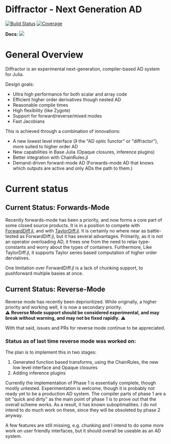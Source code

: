 # Diffractor - Next Generation AD

[![Build Status](https://github.com/JuliaDiff/Diffractor.jl/workflows/CI/badge.svg)](https://github.com/JuliaDiff/Diffractor.jl/actions?query=workflow:CI)
[![Coverage](https://codecov.io/gh/JuliaDiff/Diffractor.jl/branch/main/graph/badge.svg)](https://codecov.io/gh/JuliaDiff/Diffractor.jl)

**Docs:**
[![](https://img.shields.io/badge/docs-master-blue.svg)](https://juliadiff.org/Diffractor.jl/dev)

# General Overview

Diffractor is an experimental next-generation, compiler-based AD system for Julia.

Design goals:
- Ultra high performance for both scalar and array code
- Efficient higher order derivatives though nested AD
- Reasonable compile times
- High flexibility (like Zygote)
- Support for forward/reverse/mixed modes
- Fast Jacobians

This is achieved through a combination of innovations:
- A new lowest level interface (∂⃖ the "AD optic functor" or "diffractor"), more suited to higher order AD
- New capabilities in Base Julia (Opaque closures, inference plugins)
- Better integration with ChainRules.jl
- Demand-driven forward-mode AD (Forwards-mode AD that knows which outputs are active and only ADs the path to them.)

# Current status
## Current Status: Forwards-Mode
Recently forwards-mode has been a priority, and now forms a core part of some closed source products.
It is in a position to compete with [ForwardDiff.jl](https://github.com/JuliaDiff/TaylorDiff.jl), and with [TaylorDiff.jl](https://github.com/JuliaDiff/TaylorDiff.jl).
It is certainly no where near as battle-tested as ForwardDiff.jl, but it has several advantages.
Primarily, as it is not an operator overloading AD, it frees one from the need to relax type-constants and worry about the types of containers.
Furthermore, Like TaylorDiff.jl, it supports Taylor series based computation of higher order derviatives.


One limitation over ForwardDiff.jl is a lack of chunking support, to pushforward multiple basies at once.



## Current Status: Reverse-Mode
Reverse mode has recently been deprioritized.
While originally, a higher priority and working well, it is now a secondary priority.<br>
⚠️ **Reverse Mode support should be considered experimental, and may break without warning, and may not be fixed rapidly.** ⚠️ <br>

With that said, issues and PRs for reverse mode continue to be appreciated.

### Status as of last time reverse mode was worked on:

The plan is to implement this in two stages:
1. Generated function based transforms, using the ChainRules, the new low level interface and Opaque closures
2. Adding inference plugins

Currently the implementation of Phase 1 is essentially complete, though mostly untested.
Experimentation is welcome, though it is probably not ready yet to be a production
AD system. The compiler parts of phase 1 are a bit "quick and dirty" as the main
point of phase 1 is to prove out that the overall scheme works. As a result, it
has known suboptimalities. I do not intend to do much work on these, since they
will be obsoleted by phase 2 anyway.

A few features are still missing, e.g. chunking and I intend to do some more work
on user friendly interfaces, but it should overall be useable as an AD system.

